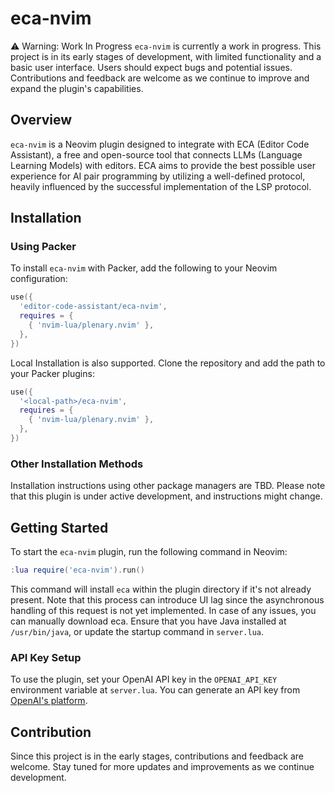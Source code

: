# eca-nvim

:warning: Warning: Work In Progress
`eca-nvim` is currently a work in progress. This project is in its early stages of development, with limited functionality and a basic user interface. Users should expect bugs and potential issues. Contributions and feedback are welcome as we continue to improve and expand the plugin's capabilities.

## Overview

`eca-nvim` is a Neovim plugin designed to integrate with ECA (Editor Code Assistant), a free and open-source tool that connects LLMs (Language Learning Models) with editors. ECA aims to provide the best possible user experience for AI pair programming by utilizing a well-defined protocol, heavily influenced by the successful implementation of the LSP protocol.

## Installation

### Using Packer

To install `eca-nvim` with Packer, add the following to your Neovim configuration:

```lua
use({
  'editor-code-assistant/eca-nvim',
  requires = {
    { 'nvim-lua/plenary.nvim' },
  },
})
```

Local Installation is also supported. Clone the repository and add the path to your Packer plugins:

```lua
use({
  '<local-path>/eca-nvim',
  requires = {
    { 'nvim-lua/plenary.nvim' },
  },
})
```

### Other Installation Methods

Installation instructions using other package managers are TBD. Please note that this plugin is under active development, and instructions might change.

## Getting Started

To start the `eca-nvim` plugin, run the following command in Neovim:

```lua
:lua require('eca-nvim').run()
```

This command will install `eca` within the plugin directory if it's not already present. Note that this process can introduce UI lag since the asynchronous handling of this request is not yet implemented. In case of any issues, you can manually download eca. Ensure that you have Java installed at `/usr/bin/java`, or update the startup command in `server.lua`.

### API Key Setup

To use the plugin, set your OpenAI API key in the `OPENAI_API_KEY` environment variable at `server.lua`. You can generate an API key from [OpenAI's platform](https://platform.openai.com/settings/organization/api-keys).

## Contribution

Since this project is in the early stages, contributions and feedback are welcome. Stay tuned for more updates and improvements as we continue development.

